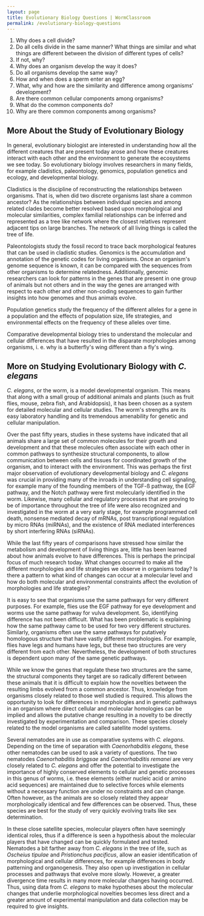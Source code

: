 ```yaml
---
layout: page
title: Evolutionary Biology Questions | WormClassroom
permalink: /evolutionary-biology-questions
---
```

1.  Why does a cell divide?
2.  Do all cells divide in the same manner? What things are similar and
    what things are different between the division of different types of
    cells?
3.  If not, why?
4.  Why does an organism develop the way it does?
5.  Do all organisms develop the same way?
6.  How and when does a sperm enter an egg?
7.  What, why and how are the similarity and difference among
    organisms\' development?
8.  Are there common cellular components among organisms?
9.  What do the common components do?
10. Why are there common components among organisms?

More About the Study of Evolutionary Biology
--------------------------------------------

In general, evolutionary biologist are interested in understanding how
all the different creatures that are present today arose and how these
creatures interact with each other and the environment to generate the
ecosystems we see today. So evolutionary biology involves researchers in
many fields, for example cladistics, paleontology, genomics, population
genetics and ecology, and developmental biology.

Cladistics is the discipline of reconstructing the relationships between
organisms. That is, when did two discrete organisms last share a common
ancestor? As the relationships between individual species and among
related clades become better resolved based upon morphological and
molecular similarities, complex familial relationships can be inferred
and represented as a tree like network where the closest relatives
represent adjacent tips on large branches. The network of all living
things is called the tree of life.

Paleontologists study the fossil record to trace back morphological
features that can be used in cladistic studies. Genomics is the
accumulation and annotation of the genetic codes for living organisms.
Once an organism's genome sequence is known, it can be compared with the
sequences from other organisms to determine relatedness. Additionally,
genomic researchers can look for patterns in the genes that are present
in one group of animals but not others and in the way the genes are
arranged with respect to each other and other non-coding sequences to
gain further insights into how genomes and thus animals evolve.

Population genetics study the frequency of the different alleles for a
gene in a population and the effects of population size, life
strategies, and environmental effects on the frequency of these alleles
over time.

Comparative developmental biology tries to understand the molecular and
cellular differences that have resulted in the disparate morphologies
among organisms, i. e. why is a butterfly's wing different than a fly's
wing.

More on Studying Evolutionary Biology with *C. elegans*
-------------------------------------------------------

*C. elegans*, or the worm, is a model developmental organism. This means
that along with a small group of additional animals and plants (such as
fruit flies, mouse, zebra fish, and Arabidopsis), it has been chosen as
a system for detailed molecular and cellular studies. The worm's
strengths are its easy laboratory handling and its tremendous
amenability for genetic and cellular manipulation.

Over the past fifty years, studies in these systems have indicated that
all animals share a large set of common molecules for their growth and
development and that these molecules often associate with each other in
common pathways to synthesize structural components, to allow
communication between cells and tissues for coordinated growth of the
organism, and to interact with the environment. This was perhaps the
first major observation of evolutionary developmental biology and *C.
elegans* was crucial in providing many of the inroads in understanding
cell signaling, for example many of the founding members of the TGF-ß
pathway, the EGF pathway, and the Notch pathway were first molecularly
identified in the worm. Likewise, many cellular and regulatory processes
that are proving to be of importance throughout the tree of life were
also recognized and investigated in the worm at a very early stage, for
example programmed cell death, nonsense mediated decay of mRNAs, post
transcriptional regulation by micro RNAs (miRNAs), and the existence of
RNA mediated interferences by short interfering RNAs (siRNAs).

While the last fifty years of comparisons have stressed how similar the
metabolism and development of living things are, little has been learned
about how animals evolve to have differences. This is perhaps the
principal focus of much research today. What changes occurred to make
all the different morphologies and life strategies we observe in
organisms today? Is there a pattern to what kind of changes can occur at
a molecular level and how do both molecular and environmental
constraints affect the evolution of morphologies and life strategies?

It is easy to see that organisms use the same pathways for very
different purposes. For example, flies use the EGF pathway for eye
development and worms use the same pathway for vulva development. So,
identifying difference has not been difficult. What has been problematic
is explaining how the same pathway came to be used for two very
different structures. Similarly, organisms often use the same pathways
for putatively homologous structure that have vastly different
morphologies. For example, flies have legs and humans have legs, but
these two structures are very different from each other. Nevertheless,
the development of both structures is dependent upon many of the same
genetic pathways.

While we know the genes that regulate these two structures are the same,
the structural components they target are so radically different between
these animals that it is difficult to explain how the novelties between
the resulting limbs evolved from a common ancestor. Thus, knowledge from
organisms closely related to those well studied is required. This allows
the opportunity to look for differences in morphologies and in genetic
pathways in an organism where direct cellular and molecular homologies
can be implied and allows the putative change resulting in a novelty to
be directly investigated by experimentation and comparison. These
species closely related to the model organisms are called satellite
model systems.

Several nematodes are in use as comparative systems with *C. elegans*.
Depending on the time of separation with *Caenorhabditis elegans,* these
other nematodes can be used to ask a variety of questions. The two
nematodes *Caenorhabditis briggsae* and *Caenorhabditis remanei* are
very closely related to *C. elegans* and offer the potential to
investigate the importance of highly conserved elements to cellular and
genetic processes in this genus of worms, i.e. these elements (either
nucleic acid or amino acid sequences) are maintained due to selective
forces while elements without a necessary function are under no
constraints and can change. Often however, as the animals are so closely
related they appear morphologically identical and few differences can be
observed. Thus, these species are best for the study of very quickly
evolving traits like sex determination.

In these close satellite species, molecular players often have seemingly
identical roles, thus if a difference is seen a hypothesis about the
molecular players that have changed can be quickly formulated and
tested. Nematodes a bit farther away from *C. elegans* in the tree of
life, such as *Oscheius tipulae* and *Pristionchus pacificus*, allow an
easier identification of morphological and cellular differences, for
example differences in body patterning and organogenesis. They also open
up investigation in cellular processes and pathways that evolve more
slowly. However, a greater divergence time results in many more
molecular changes having occurred. Thus, using data from *C. elegans* to
make hypotheses about the molecular changes that underlie morphological
novelties becomes less direct and a greater amount of experimental
manipulation and data collection may be required to give insights.

